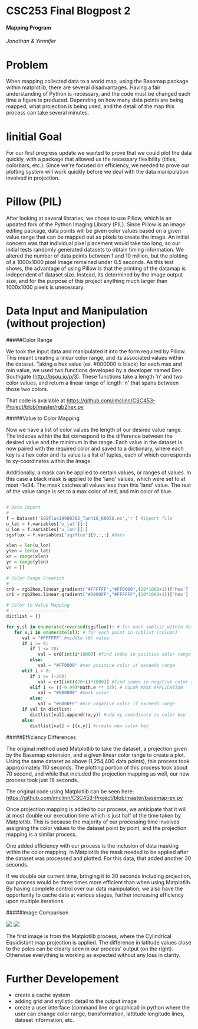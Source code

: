 CSC253 Final Blogpost 2
==========
####  Mapping Program 
###### Jonathan &amp; Yennifer

Problem
=======
When mapping collected data to a world map, using the Basemap package within matplotlib, there are several disadvantages. Having a fair understanding of Python is necessary, and the code must be changed each time a figure is produced. Depending on how many data points are being mapped, what projection is being used, and the detail of the map this process can take several minutes.

Iinitial Goal
=============

For our first progress update we wanted to prove that we could plot the data quickly, with a package that allowed us the necessary flexibility (titles, colorbars, etc.). Since we're focused on efficiency, we needed to prove our plotting system will work quickly before we deal with the data manipulation involved in projection.

Pillow (PIL)
============

After looking at several libraries, we chose to use Pillow, which is an updated fork of the Python Imaging Library (PIL). Since Pillow is an image editing package, data points will be given color values based on a given value range that can be mapped out as pixels to create the image. An initial concern was that individual pixel placement would take too long, so our initial tests randomly generated datasets to obtain timing information. We altered the number of data points between 1 and 10 million, but the plotting of a 1000x1000 pixel image remained under 0.5 seconds. As this test shows, the advantage of using Pillow is that the printing of the datamap is independent of dataset size. Instead, its determined by the image output size, and for the purpose of this project anything much larger than 1000x1000 pixels is unecessary.

Data Input and Manipulation (without projection)
================================================

#####Color Range

We took the input data and manipulated it into the form required by Pillow. This meant creating a linear color range, and its associated values within the dataset. Taking a hex value (ex. #000000 is black) for each max and min value, we used two functions developed by a developer named Ben Southgate (http://bsou.io/p/3). These functions take a length 'n' and two color values, and return a linear range of length 'n' that spans between those two colors.

That code is available at https://github.com/jmclinn/CSC453-Project/blob/master/rgb2hex.py

#####Value to Color Mapping

Now we have a list of color values the length of our desired value range. The indeces within the list correspond to the difference between the desired value and the minimum in the range. Each value in the dataset is now paired with the required color and saved to a dictionary, where each key is a hex color and its value is a list of tuples, each of which corresponds to xy-coordinates within the image.

Additionally, a mask can be applied to certain values, or ranges of values. In this case a black mask is applied to the 'land' values, which were set to at most -1e34. The mask catches all values less than this 'land' value. The rest of the value range is set to a max color of red, and min color of blue.

```python

# Data Import
# -----------
f = Dataset('SGSFlux19980302_Tanh10_K0050.nc','r') #import file
u_lat = f.variables['u_lat'][:]
u_lon = f.variables['u_lon'][:]
sgsflux = f.variables['sgsflux'][9,:,:] #data

xlen = len(u_lon)
ylen = len(u_lat)
xr = range(xlen)
yr = range(ylen)
vr = []

# Color Range Creation
# --------------------
cr0 = rgb2hex.linear_gradient("#FFFFFF","#FF0000",(20*1000+1))['hex']
cr1 = rgb2hex.linear_gradient("#0000FF","#FFFFFF",(20*1000+1))['hex']

# Color to Value Mapping
# ----------------------
dictlist = {}

for y,sl in enumerate(reversed(sgsflux)): # for each sublist within dataset (row)
   for x,i in enumerate(sl): # for each point in sublist (column)
      val = "#FFFFFF" #middle (0) value
      if i >= 0:
         if i <= 20:
            val = cr0[int(i*1000)] #find index in positive color range
         else:
            val = "#FF0000" #max positive color if exceeds range
      elif i < 0:
         if i >= (-20):
            val = cr1[int((20+i)*1000)] #find index in negative color range
         elif i <= ((-9.99)*math.e ** 33): # COLOR MASK APPLICATION
            val = "#000000" #mask color
         else:
            val = "#0000FF" #min negative color if exceeds range
      if val in dictlist:
         dictlist[val].append((x,y)) #add xy-coordinate to color key
      else:
         dictlist[val] = [(x,y)] #create new color key
```

#####Efficiency Differences

The original method used Matplotlib to take the dataset, a projection given by the Basemap extension, and a given linear color range to create a plot. Using the same dataset as above (1,254,400 data points), this process took approximately 110 seconds. The plotting portion of this process took about 70 second, and while that included the projection mapping as well, our new process took just 16 seconds.

The original code using Matplotlib can be seen here: https://github.com/jmclinn/CSC453-Project/blob/master/basemap-ex.py

Once projection mapping is added to our process, we anticipate that it will at most double our execution time which is just half of the time taken by Matplotlib. This is because the majority of our processing time involves assigning the color values to the dataset point by point, and the projection mapping is a similar process.

One added efficiency with our process is the inclusion of data masking within the color mapping. In Matplotlib the mask needed to be applied after the dataset was processed and plotted. For this data, that added another 30 seconds.

If we double our current time, bringing it to 30 seconds including projection, our process would be three times more efficient than when using Matplotlib. By having complete control over our data manipulation, we also have the opportunity to cache data at various stages, further increasing efficiency upon multiple iterations.

#####Image Comparison

<img src="http://storage.googleapis.com/random-jmclinn/basemap-ex-sm.png"></img>
<img src="http://storage.googleapis.com/random-jmclinn/sgs20-2-sm.png"></img>

The first image is from the Matplotlib process, where the Cylindrical Equidistant map projection is applied. The difference in latitude values close to the poles can be clearly seen in our process' output (on the right). Otherwise everything is working as expected without any loss in clarity.

Further Developement 
======================
- create a cache system
- adding grid and stylistic detail to the output image
- create a user interface (command line or graphical) in python where the user can change color range, transformation, lattitude longitude lines, dataset information, etc.
 






